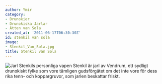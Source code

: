 ```yaml
---
author: Ymir
category:
- Drunokier
- Drunokiska Jarlar
- Ätten van Sola
created_at: '2011-06-17T06:30:30Z'
id: stenkil van sola
image:
- Stenkil_Van_Sola.jpg
title: Stenkil van Sola
---
```

![Jarl Stenkils personliga vapen] Stenkil är jarl av Vendrum, ett sydligt drunokiskt fylke som vore tämligen gudsförgätet om det inte vore för dess rika tenn- och koppargruvor, som jarlen beskattar friskt.

  [Jarl Stenkils personliga vapen]: Stenkil_Van_Sola.jpg "Jarl Stenkils personliga vapen"